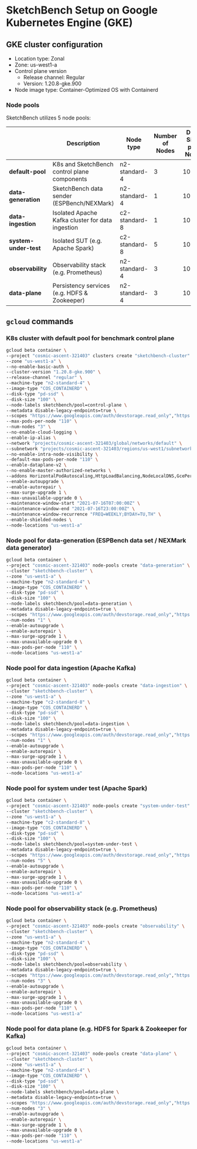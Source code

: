 # SketchBench Setup on Google Kubernetes Engine (GKE)

## GKE cluster configuration

- Location type: Zonal
- Zone: us-west1-a
- Control plane version
  - Release channel: Regular
  - Version: 1.20.8-gke.900
- Node image type: Container-Optimized OS with Containerd

### Node pools

SketchBench utilizes 5 node pools:

|                             |                    Description                    |   Node type   | Number of Nodes | Disk Size per Node |
|-----------------------------|---------------------------------------------------|---------------|-----------------|--------------------|
| **default-pool**            | K8s and SketchBench control plane components      | n2-standard-4 |        3        |        100GB       |
| **data-generation**         | SketchBench data sender (ESPBench/NEXMark)        | n2-standard-4 |        1        |        100GB       |
| **data-ingestion**          |  Isolated Apache Kafka cluster for data ingestion | c2-standard-8 |        1        |        100GB       |
| **system-under-test**       |          Isolated SUT (e.g. Apache Spark)         | c2-standard-8 |        5        |        100GB       |
| **observability**           |       Observability stack (e.g. Prometheus)       | n2-standard-4 |        3        |        100GB       |
| **data-plane**              |    Persistency services (e.g. HDFS & Zookeeper)   | n2-standard-4 |        3        |        100GB       |

## `gcloud` commands

### K8s cluster with default pool for benchmark control plane

```bash
gcloud beta container \
--project "cosmic-ascent-321403" clusters create "sketchbench-cluster" \
--zone "us-west1-a" \
--no-enable-basic-auth \
--cluster-version "1.20.8-gke.900" \
--release-channel "regular" \
--machine-type "n2-standard-4" \
--image-type "COS_CONTAINERD" \
--disk-type "pd-ssd" \
--disk-size "100" \
--node-labels sketchbench/pool=control-plane \
--metadata disable-legacy-endpoints=true \
--scopes "https://www.googleapis.com/auth/devstorage.read_only","https://www.googleapis.com/auth/logging.write","https://www.googleapis.com/auth/monitoring","https://www.googleapis.com/auth/servicecontrol","https://www.googleapis.com/auth/service.management.readonly","https://www.googleapis.com/auth/trace.append" \
--max-pods-per-node "110" \
--num-nodes "3" \
--no-enable-cloud-logging \
--enable-ip-alias \
--network "projects/cosmic-ascent-321403/global/networks/default" \
--subnetwork "projects/cosmic-ascent-321403/regions/us-west1/subnetworks/default" \
--no-enable-intra-node-visibility \
--default-max-pods-per-node "110" \
--enable-dataplane-v2 \
--no-enable-master-authorized-networks \
--addons HorizontalPodAutoscaling,HttpLoadBalancing,NodeLocalDNS,GcePersistentDiskCsiDriver \
--enable-autoupgrade \
--enable-autorepair \
--max-surge-upgrade 1 \
--max-unavailable-upgrade 0 \
--maintenance-window-start "2021-07-16T07:00:00Z" \
--maintenance-window-end "2021-07-16T23:00:00Z" \
--maintenance-window-recurrence "FREQ=WEEKLY;BYDAY=TU,TH" \
--enable-shielded-nodes \
--node-locations "us-west1-a"
```

### Node pool for data-generation (ESPBench data set / NEXMark data generator)

```bash
gcloud beta container \
--project "cosmic-ascent-321403" node-pools create "data-generation" \
--cluster "sketchbench-cluster" \
--zone "us-west1-a" \
--machine-type "n2-standard-4" \
--image-type "COS_CONTAINERD" \
--disk-type "pd-ssd" \
--disk-size "100" \
--node-labels sketchbench/pool=data-generation \
--metadata disable-legacy-endpoints=true \
--scopes "https://www.googleapis.com/auth/devstorage.read_only","https://www.googleapis.com/auth/logging.write","https://www.googleapis.com/auth/monitoring","https://www.googleapis.com/auth/servicecontrol","https://www.googleapis.com/auth/service.management.readonly","https://www.googleapis.com/auth/trace.append" \
--num-nodes "1" \
--enable-autoupgrade \
--enable-autorepair \
--max-surge-upgrade 1 \
--max-unavailable-upgrade 0 \
--max-pods-per-node "110" \
--node-locations "us-west1-a"
```

### Node pool for data ingestion (Apache Kafka)

```bash
gcloud beta container \
--project "cosmic-ascent-321403" node-pools create "data-ingestion" \
--cluster "sketchbench-cluster" \
--zone "us-west1-a" \
--machine-type "c2-standard-8" \
--image-type "COS_CONTAINERD" \
--disk-type "pd-ssd" \
--disk-size "100" \
--node-labels sketchbench/pool=data-ingestion \
--metadata disable-legacy-endpoints=true \
--scopes "https://www.googleapis.com/auth/devstorage.read_only","https://www.googleapis.com/auth/logging.write","https://www.googleapis.com/auth/monitoring","https://www.googleapis.com/auth/servicecontrol","https://www.googleapis.com/auth/service.management.readonly","https://www.googleapis.com/auth/trace.append" \
--num-nodes "1" \
--enable-autoupgrade \
--enable-autorepair \
--max-surge-upgrade 1 \
--max-unavailable-upgrade 0 \
--max-pods-per-node "110" \
--node-locations "us-west1-a"
```

### Node pool for system under test (Apache Spark)

```bash
gcloud beta container \
--project "cosmic-ascent-321403" node-pools create "system-under-test" \
--cluster "sketchbench-cluster" \
--zone "us-west1-a" \
--machine-type "c2-standard-8" \
--image-type "COS_CONTAINERD" \
--disk-type "pd-ssd" \
--disk-size "100" \
--node-labels sketchbench/pool=system-under-test \
--metadata disable-legacy-endpoints=true \
--scopes "https://www.googleapis.com/auth/devstorage.read_only","https://www.googleapis.com/auth/logging.write","https://www.googleapis.com/auth/monitoring","https://www.googleapis.com/auth/servicecontrol","https://www.googleapis.com/auth/service.management.readonly","https://www.googleapis.com/auth/trace.append" \
--num-nodes "5" \
--enable-autoupgrade \
--enable-autorepair \
--max-surge-upgrade 1 \
--max-unavailable-upgrade 0 \
--max-pods-per-node "110" \
--node-locations "us-west1-a"
```

### Node pool for observability stack (e.g. Prometheus)

```bash
gcloud beta container \
--project "cosmic-ascent-321403" node-pools create "observability" \
--cluster "sketchbench-cluster" \
--zone "us-west1-a" \
--machine-type "n2-standard-4" \
--image-type "COS_CONTAINERD" \
--disk-type "pd-ssd" \
--disk-size "100" \
--node-labels sketchbench/pool=observability \
--metadata disable-legacy-endpoints=true \
--scopes "https://www.googleapis.com/auth/devstorage.read_only","https://www.googleapis.com/auth/logging.write","https://www.googleapis.com/auth/monitoring","https://www.googleapis.com/auth/servicecontrol","https://www.googleapis.com/auth/service.management.readonly","https://www.googleapis.com/auth/trace.append" \
--num-nodes "3" \
--enable-autoupgrade \
--enable-autorepair \
--max-surge-upgrade 1 \
--max-unavailable-upgrade 0 \
--max-pods-per-node "110" \
--node-locations "us-west1-a"
```

### Node pool for data plane (e.g. HDFS for Spark & Zookeeper for Kafka)

```bash
gcloud beta container \
--project "cosmic-ascent-321403" node-pools create "data-plane" \
--cluster "sketchbench-cluster" \
--zone "us-west1-a" \
--machine-type "n2-standard-4" \
--image-type "COS_CONTAINERD" \
--disk-type "pd-ssd" \
--disk-size "100" \
--node-labels sketchbench/pool=data-plane \
--metadata disable-legacy-endpoints=true \
--scopes "https://www.googleapis.com/auth/devstorage.read_only","https://www.googleapis.com/auth/logging.write","https://www.googleapis.com/auth/monitoring","https://www.googleapis.com/auth/servicecontrol","https://www.googleapis.com/auth/service.management.readonly","https://www.googleapis.com/auth/trace.append" \
--num-nodes "3" \
--enable-autoupgrade \
--enable-autorepair \
--max-surge-upgrade 1 \
--max-unavailable-upgrade 0 \
--max-pods-per-node "110" \
--node-locations "us-west1-a"
```
